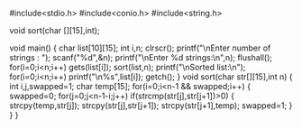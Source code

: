 #include<stdio.h>
#include<conio.h>
#include<string.h>

void sort(char [][15],int);

void main()
{
	char list[10][15];
	int i,n;
	clrscr();
	printf("\nEnter number of strings : ");
	scanf("%d",&n);
	printf("\nEnter %d strings:\n",n);
	flushall();
	for(i=0;i<n;i++)
	gets(list[i]);
	sort(list,n);
	printf("\nSorted list:\n");
	for(i=0;i<n;i++)
	printf("\n%s",list[i]);
	getch();
}
void sort(char str[][15],int n)
{
	int i,j,swapped=1;
	char temp[15];
	for(i=0;i<n-1 && swapped;i++)
	{
		swapped=0;
		for(j=0;j<n-1-i;j++)
		if(strcmp(str[j],str[j+1])>0)
		{
			strcpy(temp,str[j]);
			strcpy(str[j],str[j+1]);
			strcpy(str[j+1],temp);
			swapped=1;
		}
	}
}